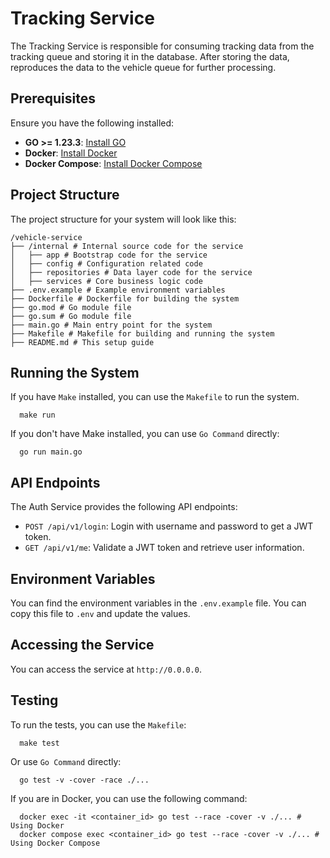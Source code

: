 # Tracking Service

The Tracking Service is responsible for consuming tracking data from the tracking queue and storing it in the database.
After storing the data, reproduces the data to the vehicle queue for further processing.

## Prerequisites

Ensure you have the following installed:

- **GO >= 1.23.3**: [Install GO](https://go.dev/doc/install)
- **Docker**: [Install Docker](https://docs.docker.com/get-started/get-docker/)
- **Docker Compose**: [Install Docker Compose](https://docs.docker.com/compose/install/)

## Project Structure

The project structure for your system will look like this:

```text
/vehicle-service
├── /internal # Internal source code for the service
│   ├── app # Bootstrap code for the service 
│   ├── config # Configuration related code
│   ├── repositories # Data layer code for the service 
│   ├── services # Core business logic code 
├── .env.example # Example environment variables
├── Dockerfile # Dockerfile for building the system 
├── go.mod # Go module file
├── go.sum # Go module file
├── main.go # Main entry point for the system 
├── Makefile # Makefile for building and running the system
├── README.md # This setup guide
```

## Running the System

If you have `Make` installed, you can use the `Makefile` to run the system.

```shell
  make run 
```

If you don't have Make installed, you can use `Go Command` directly:

```shell
  go run main.go
```

## API Endpoints

The Auth Service provides the following API endpoints:

- `POST /api/v1/login`: Login with username and password to get a JWT token.
- `GET /api/v1/me`: Validate a JWT token and retrieve user information.

## Environment Variables

You can find the environment variables in the `.env.example` file. You can copy this file to `.env` and update the
values.

## Accessing the Service

You can access the service at `http://0.0.0.0`.

## Testing

To run the tests, you can use the `Makefile`:

```shell
  make test
```

Or use `Go Command` directly:

```shell
  go test -v -cover -race ./...
```

If you are in Docker, you can use the following command:

```shell
  docker exec -it <container_id> go test --race -cover -v ./... # Using Docker
  docker compose exec <container_id> go test --race -cover -v ./... # Using Docker Compose
```
